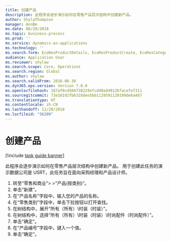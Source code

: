 ```yaml
---
title: 创建产品
description: 此程序会逐步演示如何在零售产品层次结构中创建新产品。
author: ShylaThompson
manager: AnnBe
ms.date: 08/29/2018
ms.topic: business-process
ms.prod: ''
ms.service: dynamics-ax-applications
ms.technology: ''
ms.search.form: EcoResProductDetails, EcoResProductCreate, EcoResCategorySingleLookup
audience: Application User
ms.reviewer: shylaw
ms.search.scope: Core, Operations
ms.search.region: Global
ms.author: shylaw
ms.search.validFrom: 2016-06-30
ms.dyn365.ops.version: Version 7.0.0
ms.openlocfilehash: 187af0cd566f38229efcd48ad4912bfacefef311
ms.sourcegitcommit: 73e10192fb6318dee5bb1129591120199de6a487
ms.translationtype: HT
ms.contentlocale: zh-CN
ms.lasthandoff: 12/20/2018
ms.locfileid: "56209"
---
```

# <a name="create-a-product"></a>创建产品

[!include [task guide banner](../../includes/task-guide-banner.md)]

此程序会逐步演示如何在零售产品层次结构中创建新产品。 用于创建此任务的演示数据公司是 USRT，此任务旨在面向采购经理和产品设计师。

1. 转至“零售和商业”> >”产品(按类别)“。
2. 单击“新建”。
3. 在“产品名称”字段中，输入您的产品的名称。
4. 在“零售类别”字段中，单击下拉按钮以打开查找。
5. 在树结构中，展开“所有（所有）\时装（时装）”。
6. 在树结构中，选择“所有（所有）\时装（时装）\时尚配件（时尚配件）”。
7. 单击“确定”。
8. 在“产品编号”字段中，键入一个值。
9. 单击“确定”。

